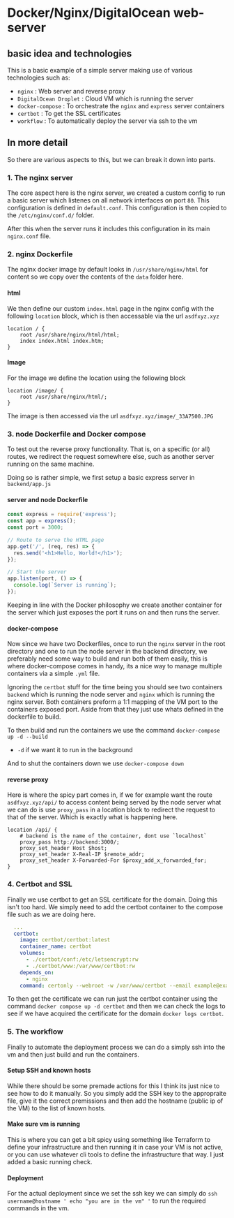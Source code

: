 # Docker/Nginx/DigitalOcean web-server

## basic idea and technologies

This is a basic example of a simple server making use of various technologies such as:

- `nginx` : Web server and reverse proxy
- `DigitalOcean Droplet` : Cloud VM which is running the server
- `docker-compose` : To orchestrate the `nginx` and `express` server containers
- `certbot` : To get the SSL certificates
- `workflow` : To automatically deploy the server via ssh to the vm

## In more detail

So there are various aspects to this, but we can break it down into parts. 

### 1. The nginx server

The core aspect here is the nginx server, we created a custom config to run a basic server which listenes on all network interfaces on port `80`. This configuration is defined in `default.conf`. This configuration is then copied to the `/etc/nginx/conf.d/` folder.

After this when the server runs it includes this configuration in its main `nginx.conf` file.

### 2. nginx Dockerfile 

The nginx docker image by default looks in `/usr/share/nginx/html` for content so we copy over the contents of the `data` folder here. 

#### html

We then define our custom `index.html` page in the nginx config with the following `location` block, which is then accessable via the url `asdfxyz.xyz`

```text
location / {
    root /usr/share/nginx/html/html;
    index index.html index.htm;
}
```

#### Image

For the image we define the location using the following block

```text
location /image/ {
    root /usr/share/nginx/html/;
}
```

The image is then accessed via the url `asdfxyz.xyz/image/_33A7500.JPG`

### 3. node Dockerfile and Docker compose

To test out the reverse proxy functionality. That is, on a specific (or all) routes, we redirect the request somewhere else, such as another server running on the same machine.

Doing so is rather simple, we first setup a basic express server in `backend/app.js`

#### server and node Dockerfile

```js
const express = require('express');
const app = express();
const port = 3000;

// Route to serve the HTML page
app.get('/', (req, res) => {
  res.send('<h1>Hello, World!</h1>');
});

// Start the server
app.listen(port, () => {
  console.log(`Server is running`);
});

```

Keeping in line with the Docker philosophy we create another container for the server which just exposes the port it runs on and then runs the server.

#### docker-compose

Now since we have two Dockerfiles, once to run the `nginx` server in the root directory and one to run the node server in the backend directory, we preferably need some way to build and run both of them easily, this is where docker-compose comes in handy, its a nice way to manage multiple containers via a simple `.yml` file.

Ignoring the `certbot` stuff for the time being you should see two containers `backend` which is running the node server and `nginx` which is running the nginx server. Both containers preform a 1:1 mapping of the VM port to the containers exposed port. Aside from that they just use whats defined in the dockerfile to build.

To then build and run the containers we use the command `docker-compose up -d --build`

- `-d` if we want it to run in the background

And to shut the containers down we use `docker-compose down`

#### reverse proxy

Here is where the spicy part comes in, if we for example want the route `asdfxyz.xyz/api/` to access content being served by the node server what we can do is use `proxy_pass` in a location block to redirect the request to that of the server. Which is exactly what is happening here.

```text
location /api/ {
    # backend is the name of the container, dont use `localhost`
    proxy_pass http://backend:3000/;
    proxy_set_header Host $host;
    proxy_set_header X-Real-IP $remote_addr;
    proxy_set_header X-Forwarded-For $proxy_add_x_forwarded_for;
}
```

### 4. Certbot and SSL

Finally we use certbot to get an SSL certificate for the domain. Doing this isn't too hard. We simply need to add the certbot container to the compose file such as we are doing here.

```yml
  ...
  certbot:
    image: certbot/certbot:latest
    container_name: certbot
    volumes:
      - ./certbot/conf:/etc/letsencrypt:rw
      - ./certbot/www:/var/www/certbot:rw
    depends_on:
      - nginx
    command: certonly --webroot -w /var/www/certbot --email example@example.com -d your_domain.com --agree-tos --force-renewal
```

To then get the certificate we can run just the certbot container using the command `docker compose up -d certbot` and then we can check the logs to see if we have acquired the certificate for the domain `docker logs certbot`.

### 5. The workflow

Finally to automate the deployment process we can do a simply ssh into the vm and then just build and run the containers.

#### Setup SSH and known hosts

While there should be some premade actions for this I think its just nice to see how to do it manually. So you simply add the SSH key to the appropraite file, give it the correct premissions and then add the hostname (public ip of the VM) to the list of known hosts.

#### Make sure vm is running

This is where you can get a bit spicy using something like Terraform to define your infrastructure and then running it in case your VM is not active, or you can use whatever cli tools to define the infrastructure that way. I just added a basic running check.

#### Deployment

For the actual deployment since we set the ssh key we can simply do `ssh username@hostname ' echo "you are in the vm" '` to run the required commands in the vm.
